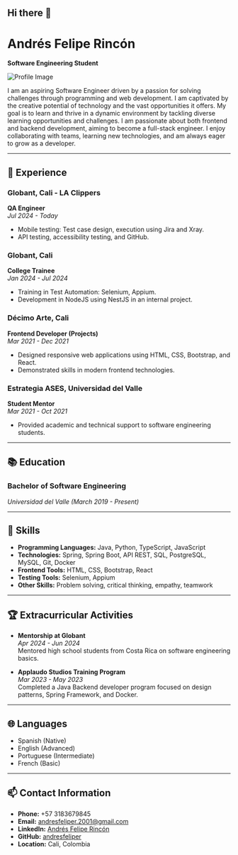 ## Hi there 👋

<!--
**andresfeliper3/andresfeliper3** is a ✨ _special_ ✨ repository because its `README.md` (this file) appears on your GitHub profile.

Here are some ideas to get you started:

- 🔭 I’m currently working on ...
- 🌱 I’m currently learning ...
- 👯 I’m looking to collaborate on ...
- 🤔 I’m looking for help with ...
- 💬 Ask me about ...
- 📫 How to reach me: ...
- 😄 Pronouns: ...
- ⚡ Fun fact: ...
-->

# Andrés Felipe Rincón  
**Software Engineering Student**  

![Profile Image](your-image-url)

I am an aspiring Software Engineer driven by a passion for solving challenges through programming and web development. I am captivated by the creative potential of technology and the vast opportunities it offers. My goal is to learn and thrive in a dynamic environment by tackling diverse learning opportunities and challenges. I am passionate about both frontend and backend development, aiming to become a full-stack engineer. I enjoy collaborating with teams, learning new technologies, and am always eager to grow as a developer.

---

## 🔧 **Experience**

### **Globant, Cali - LA Clippers**  
**QA Engineer**  
_Jul 2024 - Today_  
- Mobile testing: Test case design, execution using Jira and Xray.  
- API testing, accessibility testing, and GitHub.

### **Globant, Cali**  
**College Trainee**  
_Jan 2024 - Jul 2024_  
- Training in Test Automation: Selenium, Appium.  
- Development in NodeJS using NestJS in an internal project.

### **Décimo Arte, Cali**  
**Frontend Developer (Projects)**  
_Mar 2021 - Dec 2021_  
- Designed responsive web applications using HTML, CSS, Bootstrap, and React.  
- Demonstrated skills in modern frontend technologies.

### **Estrategia ASES, Universidad del Valle**  
**Student Mentor**  
_Mar 2021 - Oct 2021_  
- Provided academic and technical support to software engineering students.

---

## 📚 **Education**

### **Bachelor of Software Engineering**  
_Universidad del Valle (March 2019 - Present)_  

---

## 🌟 **Skills**

- **Programming Languages:** Java, Python, TypeScript, JavaScript  
- **Technologies:** Spring, Spring Boot, API REST, SQL, PostgreSQL, MySQL, Git, Docker  
- **Frontend Tools:** HTML, CSS, Bootstrap, React  
- **Testing Tools:** Selenium, Appium  
- **Other Skills:** Problem solving, critical thinking, empathy, teamwork

---

## 🏆 **Extracurricular Activities**

- **Mentorship at Globant**  
  _Apr 2024 - Jun 2024_  
  Mentored high school students from Costa Rica on software engineering basics.

- **Applaudo Studios Training Program**  
  _Mar 2023 - May 2023_  
  Completed a Java Backend developer program focused on design patterns, Spring Framework, and Docker.

---

## 🌐 **Languages**

- Spanish (Native)  
- English (Advanced)  
- Portuguese (Intermediate)  
- French (Basic)  

---

## 📫 **Contact Information**

- **Phone:** +57 3183679845  
- **Email:** andresfeliper.2001@gmail.com  
- **LinkedIn:** [Andrés Felipe Rincón](https://www.linkedin.com/in/andres-felipe-rincon)  
- **GitHub:** [andresfeliper](https://github.com/andresfeliper)  
- **Location:** Cali, Colombia

